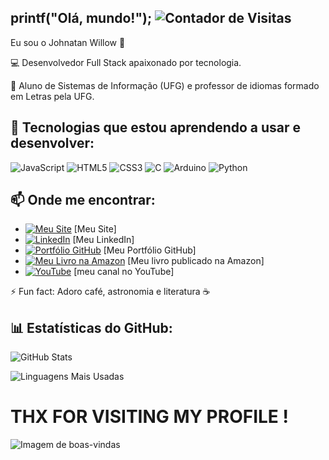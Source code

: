 ## printf("Olá, mundo!");  ![Contador de Visitas](https://komarev.com/ghpvc/?username=johnatanwillow&color=blue)

Eu sou o Johnatan Willow 👋

💻 Desenvolvedor Full Stack apaixonado por tecnologia. 

🔭 Aluno de Sistemas de Informação (UFG) e professor de idiomas formado em Letras pela UFG.

## 🚀 Tecnologias que estou aprendendo a usar e desenvolver:
![JavaScript](https://img.shields.io/badge/JavaScript-F7DF1E?style=for-the-badge&logo=javascript&logoColor=black)
![HTML5](https://img.shields.io/badge/HTML5-E34F26?style=for-the-badge&logo=html5&logoColor=white)
![CSS3](https://img.shields.io/badge/CSS3-1572B6?style=for-the-badge&logo=css3&logoColor=white)
![C](https://img.shields.io/badge/C-A8B9CC?style=for-the-badge&logo=c&logoColor=black)
![Arduino](https://img.shields.io/badge/Arduino-00979D?style=for-the-badge&logo=arduino&logoColor=white)
![Python](https://img.shields.io/badge/Python-3776AB?style=for-the-badge&logo=python&logoColor=white)

## 📫 Onde me encontrar:
- <a href="https://profjohnatanwillow.com/" target="_blank"><img src="https://img.shields.io/badge/Meu_Site-F28C28?style=for-the-badge&logo=wordpress&logoColor=white" alt="Meu Site"></a> [Meu Site]
- <a href="https://www.linkedin.com/in/johnatanwillow2/" target="_blank"><img src="https://img.shields.io/badge/-LinkedIn-0A66C2?style=for-the-badge&logo=linkedin&logoColor=white" alt="LinkedIn"></a> [Meu LinkedIn]
- <a href="https://johnatanwillow.github.io/projeto-site-portfolio/" target="_blank"><img src="https://img.shields.io/badge/-Portfólio-100000?style=for-the-badge&logo=github&logoColor=white" alt="Portfólio GitHub"></a> [Meu Portfólio GitHub]
- <a href="https://www.amazon.com.br/dp/B0DJRPGJM3" target="_blank"><img src="https://img.shields.io/badge/-Amazon-FF9900?style=for-the-badge&logo=amazon&logoColor=white" alt="Meu Livro na Amazon"></a> [Meu livro publicado na Amazon]
- <a href="https://www.youtube.com/@johnatanwillow" target="_blank"><img src="https://img.shields.io/badge/-YouTube-FF0000?style=for-the-badge&logo=youtube&logoColor=white" alt="YouTube"></a> [meu canal no YouTube]

  
⚡ Fun fact: Adoro café, astronomia e literatura ☕

## 📊 Estatísticas do GitHub:
![GitHub Stats](https://github-readme-stats.vercel.app/api?username=johnatanwillow&show_icons=true&theme=dracula)

![Linguagens Mais Usadas](https://github-readme-stats.vercel.app/api/top-langs/?username=johnatanwillow&layout=compact&theme=dracula)


# THX FOR VISITING MY PROFILE !

![Imagem de boas-vindas](https://media.giphy.com/media/3o7abKhOpu0NwenH3O/giphy.gif)
